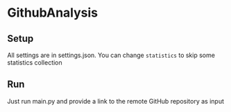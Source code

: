 # GithubAnalysis
## Setup
All settings are in settings.json. You can change `statistics` to skip some statistics collection
## Run
Just run main.py and provide a link to the remote GitHub repository as input
